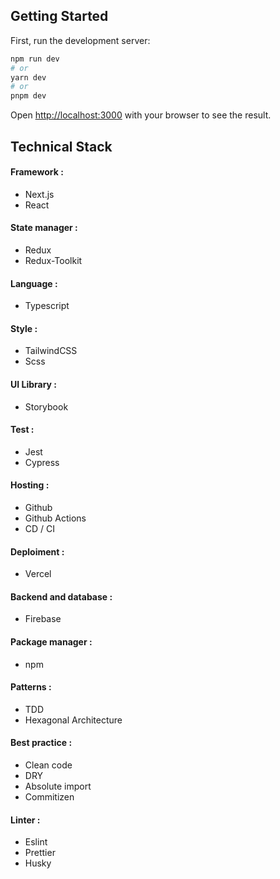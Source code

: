 ## Getting Started

First, run the development server:

```bash
npm run dev
# or
yarn dev
# or
pnpm dev
```

Open [http://localhost:3000](http://localhost:3000) with your browser to see the result.

## Technical Stack

#### Framework :

- Next.js
- React

#### State manager :

- Redux
- Redux-Toolkit

#### Language :

- Typescript

#### Style :

- TailwindCSS
- Scss

#### UI Library :

- Storybook

#### Test :

- Jest
- Cypress

#### Hosting :

- Github
- Github Actions
- CD / CI

#### Deploiment :

- Vercel

#### Backend and database :

- Firebase

#### Package manager :

- npm

#### Patterns :

- TDD
- Hexagonal Architecture

#### Best practice :

- Clean code
- DRY
- Absolute import
- Commitizen

#### Linter :

- Eslint
- Prettier
- Husky
